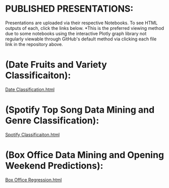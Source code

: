 # PUBLISHED PRESENTATIONS:
Presentations are uploaded via their respective Notebooks. To see HTML outputs of each, click the links below.
*This is the preferred viewing method due to some notebooks using the interactive Plotly graph library not regularly viewable through GitHub's default method via clicking each file link in the repository above.

# (Date Fruits and Variety Classificaiton): 
[Date Classification.html](https://nbviewer.org/github/BryanRickens/Portfolio/blob/main/Date%20Data%20Mining%20Notebook.ipynb)

# (Spotify Top Song Data Mining and Genre Classification): 
[Spotify Classificaiton.html](https://nbviewer.org/github/BryanRickens/Portfolio/blob/main/Spotify%20Data%20Mining%20Notebook.ipynb)


# (Box Office Data Mining and Opening Weekend Predictions):
[Box Office Regression.html](https://nbviewer.org/github/BryanRickens/CSCI-334-Final-Project-Demonstration/blob/main/Box%20Office%20Predictions.ipynb)



